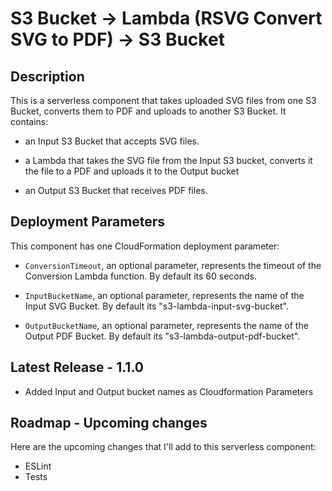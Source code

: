 
# S3 Bucket -> Lambda (RSVG Convert SVG to PDF) -> S3 Bucket

## Description

This is a serverless component that takes uploaded SVG files from one S3 Bucket, converts them to PDF and uploads to another S3 Bucket. It contains:

- an Input S3 Bucket that accepts SVG files.

- a Lambda that takes the SVG file from the Input S3 bucket, converts it the file to a PDF and uploads it to the Output bucket

- an Output S3 Bucket that receives PDF files.

## Deployment Parameters

This component has one CloudFormation deployment parameter:

- `ConversionTimeout`, an optional parameter, represents the timeout of the Conversion Lambda function. By default its 60 seconds.

- `InputBucketName`, an optional parameter, represents the name of the Input SVG Bucket. By default its "s3-lambda-input-svg-bucket".

- `OutputBucketName`, an optional parameter, represents the name of the Output PDF Bucket. By default its "s3-lambda-output-pdf-bucket".

## Latest Release - 1.1.0

- Added Input and Output bucket names as Cloudformation Parameters

## Roadmap - Upcoming changes

Here are the upcoming changes that I'll add to this serverless component:

- ESLint
- Tests